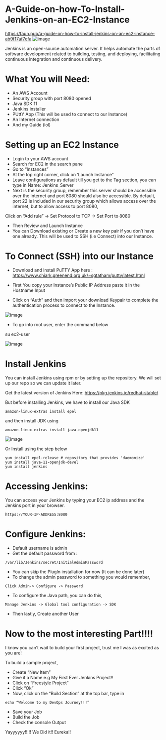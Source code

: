 # A-Guide-on-how-To-Install-Jenkins-on-an-EC2-Instance

https://faun.pub/a-guide-on-how-to-install-jenkins-on-an-ec2-instance-ab9f17af7efa
![image](https://user-images.githubusercontent.com/60587384/145048143-c8137134-611d-4536-bf42-5a5aabd48afa.png)

Jenkins is an open-source automation server. It helps automate the parts of software development related to building, testing, and deploying, facilitating continuous integration and continuous delivery.

# What You will Need:

* An AWS Account
* Security group with port 8080 opened
* Java SDK 11
* Jenkins installer
* PUttY App (This will be used to connect to our Instance)
* An Internet connection
* And my Guide (lol)

# Setting up an EC2 Instance

* Login to your AWS account
* Search for EC2 in the search pane
* Go to “Instances”
* At the top right corner, click on ‘Launch Instance”
* Leave configurations as default till you get to the Tag section, you can type in Name: Jenkins_Server
* Next is the security group, remember this server should be accessible over the internet and port 8080 should also be accessible. By default, port 22 is included in our security group which allows access over the internet, but to allow access to port 8080,

Click on “Add rule” -> Set Protocol to TCP -> Set Port to 8080
* Then Review and Launch Instance
* You can Download existing or Create a new key pair if you don’t have one already. This will be used to SSH (i.e Connect) into our Instance.

# To Connect (SSH) into our Instance

* Download and Install PuTTY App here : https://www.chiark.greenend.org.uk/~sgtatham/putty/latest.html

* First You copy your Instance’s Public IP Address paste it in the Hostname Input
* Click on “Auth” and then import your download Keypair to complete the authentication process to connect to the Instance.

![image](https://user-images.githubusercontent.com/60587384/145049275-92144fa0-f064-469f-bbed-6f102db66c4b.png)

* To go into root user, enter the command below

su ec2-user

![image](https://user-images.githubusercontent.com/60587384/145049379-26298142-4d70-4ae1-a205-dfe9ea79da96.png)

# Install Jenkins

You can install Jenkins using rpm or by setting up the repository. We will set up our repo so we can update it later.

Get the latest version of Jenkins Here: https://pkg.jenkins.io/redhat-stable/

But before installing Jenkins, we have to install our Java SDK

```amazon-linux-extras install epel ```

and then install JDK using

```amazon-linux-extras install java-openjdk11```

![image](https://user-images.githubusercontent.com/60587384/145051017-2e218309-b5d5-44ad-8eb5-c117a74d39e3.png)

Or Install using the step below

```sudo wget -O /etc/yum.repos.d/jenkins.repo https://pkg.jenkins.io/redhat-stable/jenkins.repo
yum install epel-release # repository that provides 'daemonize'
yum install java-11-openjdk-devel
yum install jenkins
```

# Accessing Jenkins:

You can access your Jenkins by typing your EC2 ip address and the Jenkins port in your browser.

```https://YOUR-IP-ADDRESS:8080```

# Configure Jenkins:

* Default username is admin
* Get the default password from :

```/var/lib/Jenkins/secret/InitialAdminPassword```

* You can skip the PlugIn installation for now (It can be done later)
* To change the admin password to something you would remember,

```Click Admin-> Configure -> Password```

* To configure the Java path, you can do this,

```Manage Jenkins -> Global tool configuration -> SDK```

* Then lastly, Create another User

# Now to the most interesting Part!!!!

I know you can’t wait to build your first project, trust me I was as excited as you are!

To build a sample project,

* Create “New Item”
* Give it a Name e.g My First Ever Jenkins Project!!
* Click on “Freestyle Project”
* Click “Ok”
* Now, click on the “Build Section” at the top bar, type in

```echo “Welcome to my DevOps Journey!!!”```

* Save your Job
* Build the Job
* Check the console Output


Yayyyyyy!!!!! We Did it!! Eureka!!
